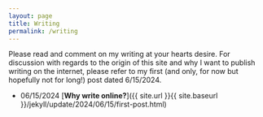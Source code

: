 ```yaml
---
layout: page
title: Writing
permalink: /writing
---
```

Please read and comment on my writing at your hearts desire. For discussion with regards to the origin of this site and why I want to publish writing on the internet, please refer to my first (and only, for now but hopefully not for long!) post dated 6/15/2024.
<!---
* 06/16/2024 [**Test post**]({{ site.url }}{{ site.baseurl }}/jekyll/update/2024/06/16/chem-statmech.html)
-->
* 06/15/2024 [**Why write online?**]({{ site.url }}{{ site.baseurl }}/jekyll/update/2024/06/15/first-post.html)